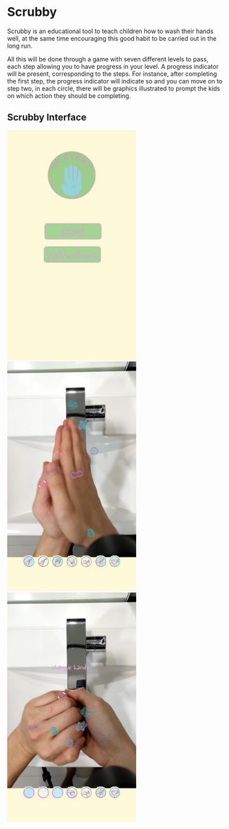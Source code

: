 # Scrubby
Scrubby is an educational tool to teach children how to wash their hands well, at the same time encouraging this good habit to be carried out in the long run. 

All this will be done through a game with seven different levels to pass, each step allowing you to have progress in your level. A progress indicator will be present, corresponding to the steps. For instance, after completing the first step, the progress indicator will indicate so and you can move on to step two, in each circle, there will be graphics illustrated to prompt the kids on which action they should be completing. 

<h2>Scrubby Interface</h2>
    <img src="images/homescreen.jpg" alt="home" width="300">
    <img src="images/hand1.jpg" alt="hand1" width="300">
    <img src="images/hand2.jpg" alt="hand2" width="300">
